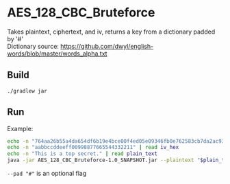 # AES_128_CBC_Bruteforce
Takes plaintext, ciphertext, and iv, returns a key from a dictionary padded by '#'  
Dictionary source: https://github.com/dwyl/english-words/blob/master/words_alpha.txt

## Build  
`./gradlew jar`

## Run
Example: 
```sh
echo -n "764aa26b55a4da654df6b19e4bce00f4ed05e09346fb0e762583cb7da2ac93a2" | read cipher_text_hex
echo -n "aabbccddeeff00998877665544332211" | read iv_hex
echo -n "This is a top secret." | read plain_text
java -jar AES_128_CBC_Bruteforce-1.0_SNAPSHOT.jar --plaintext "$plain_text" --cipher_text_hex "$cipher_text_hex" --iv_hex "$iv_hex"
```

`--pad "#"` is an optional flag
